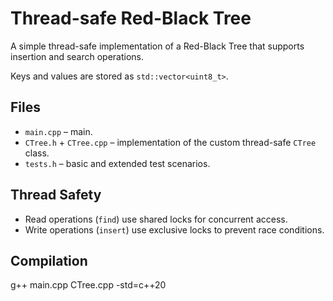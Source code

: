 # Thread-safe Red-Black Tree

A simple thread-safe implementation of a Red-Black Tree that supports insertion and search operations.

Keys and values are stored as `std::vector<uint8_t>`.

## Files
- `main.cpp`              – main.  
- `CTree.h` + `CTree.cpp` – implementation of the custom thread-safe `CTree` class.  
- `tests.h`               – basic and extended test scenarios.

## Thread Safety
- Read operations (`find`) use shared locks for concurrent access.  
- Write operations (`insert`) use exclusive locks to prevent race conditions.

## Compilation

g++ main.cpp CTree.cpp -std=c++20

